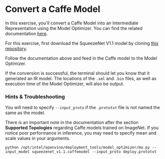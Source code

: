 # Convert a Caffe Model

In this exercise, you'll convert a Caffe Model into an Intermediate Representation using the 
Model Optimizer. You can find the related documentation [here](https://docs.openvinotoolkit.org/2019_R3/_docs_MO_DG_prepare_model_convert_model_Convert_Model_From_Caffe.html).

For this exercise, first download the SqueezeNet V1.1 model by cloning [this repository](https://github.com/DeepScale/SqueezeNet). 

Follow the documentation above and feed in the Caffe model to the Model Optimizer.

If the conversion is successful, the terminal should let you know that it generated an IR model.
The locations of the `.xml` and `.bin` files, as well as execution time of the Model Optimizer,
will also be output.

### Hints & Troubleshooting

You will need to specify `--input_proto` if the `.prototxt` file is not named the same as the model.

There is an important note in the documentation after the section **Supported Topologies** 
regarding Caffe models trained on ImageNet. If you notice poor performance in inference, you
may need to specify mean and scale values in your arguments.

```
python /opt/intel/openvino/deployment_tools/model_optimizer/mo.py --input_model squeezenet_v1.1.caffemodel --input_proto deploy.prototxt
```
